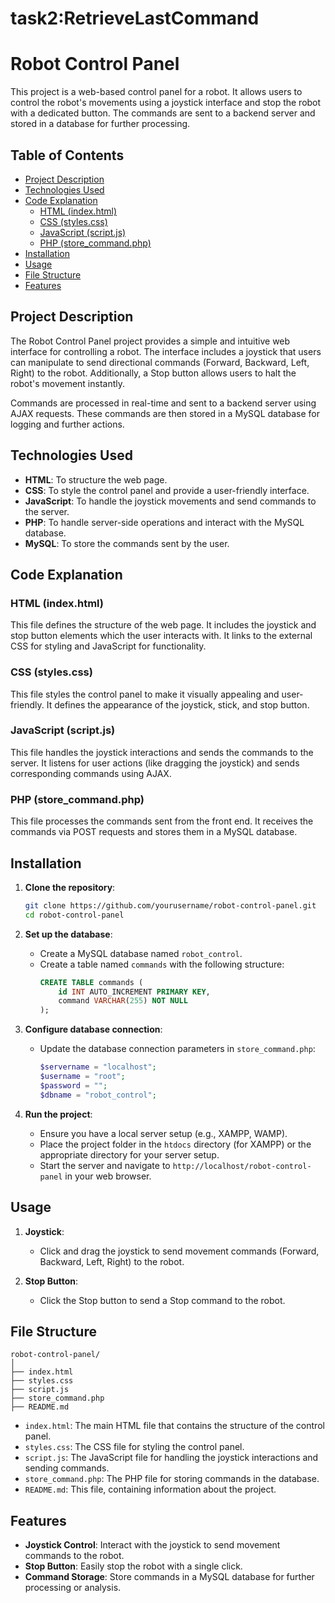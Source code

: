 # task2:RetrieveLastCommand


# Robot Control Panel

This project is a web-based control panel for a robot. It allows users to control the robot's movements using a joystick interface and stop the robot with a dedicated button. The commands are sent to a backend server and stored in a database for further processing.

## Table of Contents
- [Project Description](#project-description)
- [Technologies Used](#technologies-used)
- [Code Explanation](#code-explanation)
  - [HTML (index.html)](#html-indexhtml)
  - [CSS (styles.css)](#css-stylescss)
  - [JavaScript (script.js)](#javascript-scriptjs)
  - [PHP (store_command.php)](#php-store_commandphp)
- [Installation](#installation)
- [Usage](#usage)
- [File Structure](#file-structure)
- [Features](#features)

## Project Description

The Robot Control Panel project provides a simple and intuitive web interface for controlling a robot. The interface includes a joystick that users can manipulate to send directional commands (Forward, Backward, Left, Right) to the robot. Additionally, a Stop button allows users to halt the robot's movement instantly.

Commands are processed in real-time and sent to a backend server using AJAX requests. These commands are then stored in a MySQL database for logging and further actions.

## Technologies Used

- **HTML**: To structure the web page.
- **CSS**: To style the control panel and provide a user-friendly interface.
- **JavaScript**: To handle the joystick movements and send commands to the server.
- **PHP**: To handle server-side operations and interact with the MySQL database.
- **MySQL**: To store the commands sent by the user.

## Code Explanation

### HTML (index.html)

This file defines the structure of the web page. It includes the joystick and stop button elements which the user interacts with. It links to the external CSS for styling and JavaScript for functionality.

### CSS (styles.css)

This file styles the control panel to make it visually appealing and user-friendly. It defines the appearance of the joystick, stick, and stop button.

### JavaScript (script.js)

This file handles the joystick interactions and sends the commands to the server. It listens for user actions (like dragging the joystick) and sends corresponding commands using AJAX.

### PHP (store_command.php)

This file processes the commands sent from the front end. It receives the commands via POST requests and stores them in a MySQL database.

## Installation

1. **Clone the repository**:
    ```sh
    git clone https://github.com/yourusername/robot-control-panel.git
    cd robot-control-panel
    ```

2. **Set up the database**:
    - Create a MySQL database named `robot_control`.
    - Create a table named `commands` with the following structure:
        ```sql
        CREATE TABLE commands (
            id INT AUTO_INCREMENT PRIMARY KEY,
            command VARCHAR(255) NOT NULL
        );
        ```

3. **Configure database connection**:
    - Update the database connection parameters in `store_command.php`:
        ```php
        $servername = "localhost";
        $username = "root";
        $password = "";
        $dbname = "robot_control";
        ```

4. **Run the project**:
    - Ensure you have a local server setup (e.g., XAMPP, WAMP).
    - Place the project folder in the `htdocs` directory (for XAMPP) or the appropriate directory for your server setup.
    - Start the server and navigate to `http://localhost/robot-control-panel` in your web browser.

## Usage

1. **Joystick**:
    - Click and drag the joystick to send movement commands (Forward, Backward, Left, Right) to the robot.

2. **Stop Button**:
    - Click the Stop button to send a Stop command to the robot.

## File Structure

```
robot-control-panel/
│
├── index.html
├── styles.css
├── script.js
├── store_command.php
├── README.md
```

- `index.html`: The main HTML file that contains the structure of the control panel.
- `styles.css`: The CSS file for styling the control panel.
- `script.js`: The JavaScript file for handling the joystick interactions and sending commands.
- `store_command.php`: The PHP file for storing commands in the database.
- `README.md`: This file, containing information about the project.

## Features

- **Joystick Control**: Interact with the joystick to send movement commands to the robot.
- **Stop Button**: Easily stop the robot with a single click.
- **Command Storage**: Store commands in a MySQL database for further processing or analysis.
